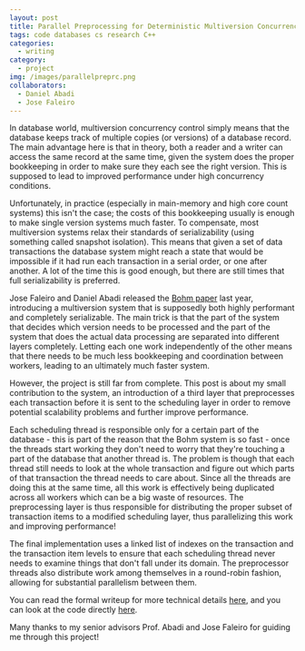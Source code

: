 ```yaml
---
layout: post
title: Parallel Preprocessing for Deterministic Multiversion Concurrency Control
tags: code databases cs research C++
categories:
  - writing
category:
  - project
img: /images/parallelpreprc.png
collaborators:
  - Daniel Abadi
  - Jose Faleiro
---
```


In database world, multiversion concurrency control simply means that the database keeps track of multiple copies (or versions) of a database record. The main advantage here is that in theory, both a reader and a writer can access the same record at the same time, given the system does the proper bookkeeping in order to make sure they each see the right version. This is supposed to lead to improved performance under high concurrency conditions.

Unfortunately, in practice (especially in main-memory and high core count systems) this isn't the case; the costs of this bookkeeping usually is enough to make single version systems much faster. To compensate, most multiversion systems relax their standards of serializability (using something called snapshot isolation). This means that given a set of data transactions the database system might reach a state that would be impossible if it had run each transaction in a serial order, or one after another. A lot of the time this is good enough, but there are still times that full serializability is preferred.

Jose Faleiro and Daniel Abadi released the [Bohm paper](http://www.jmfaleiro.com/pubs/multiversion-vldb2015.pdf) last year, introducing a multiversion system that is supposedly both highly performant and completely serializable. The main trick is that the part of the system that decides which version needs to be processed and the part of the system that does the actual data processing are separated into different layers completely. Letting each one work independently of the other means that there needs to be much less bookkeeping and coordination between workers, leading to an ultimately much faster system.

However, the project is still far from complete. This post is about my small contribution to the system, an introduction of a third layer that preprocesses each transaction before it is sent to the scheduling layer in order to remove potential scalability problems and further improve performance.

Each scheduling thread is responsible only for a certain part of the database - this is part of the reason that the Bohm system is so fast - once the threads start working they don't need to worry that they're touching a part of the database that another thread is. The problem is though that each thread still needs to look at the whole transaction and figure out which parts of that transaction the thread needs to care about. Since all the threads are doing this at the same time, all this work is effectively being duplicated across all workers which can be a big waste of resources. The preprocessing layer is thus responsible for distributing the proper subset of transaction items to a modified scheduling layer, thus parallelizing this work and improving performance!

The final implementation uses a linked list of indexes on the transaction and the transaction item levels to ensure that each scheduling thread never needs to examine things that don't fall under its domain. The preprocessor threads also distribute work among themselves in a round-robin fashion, allowing for substantial parallelism between them.

You can read the formal writeup for more technical details [here](/docs/multiversion.pdf), and you can look at the code directly [here](https://github.com/squidgetx/multiversioning).

Many thanks to my senior advisors Prof. Abadi and Jose Faleiro for guiding me through this project!
